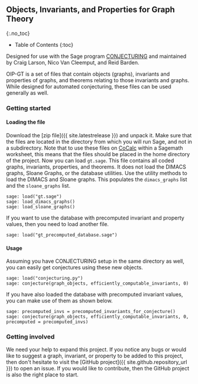 ## Objects, Invariants, and Properties for Graph Theory
{:.no_toc}

* Table of Contents
{:toc}

Designed for use with the Sage program [CONJECTURING](http://nvcleemp.github.io/conjecturing/) and maintained by Craig Larson, Nico Van Cleemput, and Reid Barden.

OIP-GT is a set of files that contain objects (graphs), invariants and properties of graphs, and theorems relating to those invariants and graphs. While designed for automated conjecturing, these files can be used generally as well.

### Getting started

#### Loading the file

Download the [zip file]({{ site.latestrelease }}) and unpack it. Make sure that the files are located in the directory from which you will run Sage, and not in a subdirectory. Note that to use these files on [CoCalc](https://www.cocalc.com) within a Sagemath worksheet, this means that the files should be placed in the home directory of the project. Now you can load `gt.sage`. This file contains all coded graphs, invariants, properties, and theorems. It does not load the DIMACS graphs, Sloane Graphs, or the database utilities. Use the utility methods to load the DIMACS and Sloane graphs. This populates the `dimacs_graphs` list and the `sloane_graphs` list.

```sage
sage: load("gt.sage")
sage: load_dimacs_graphs()
sage: load_sloane_graphs()
```

If you want to use the database with precomputed invariant and property values, then you need to load another file.
```sage
sage: load("gt_precomputed_database.sage")
```

#### Usage
Assuming you have CONJECTURING setup in the same directory as well, you can easily get conjectures using these new objects.

```sage
sage: load("conjecturing.py")
sage: conjecture(graph_objects, efficiently_computable_invariants, 0)
```

If you have also loaded the database with precomputed invariant values, you can make use of them as shown below.

```sage
sage: precomputed_invs = precomputed_invariants_for_conjecture()
sage: conjecture(graph_objects, efficiently_computable_invariants, 0, precomputed = precomputed_invs)
```

### Getting involved

We need your help to expand this project. If you notice any bugs or would like to suggest a graph, invariant, or property to be added to this project, then don't hesitate to visit the [GitHub project]({{ site.github.repository_url }}) to open an issue. If you would like to contribute, then the GitHub project is also the right place to start.
